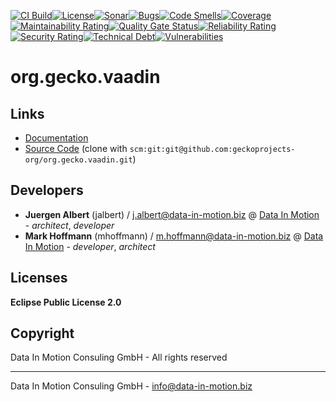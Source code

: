 [![CI Build](https://github.com/geckoprojects-org/org.gecko.vaadin/actions/workflows/build.yml/badge.svg)](https://github.com/geckoprojects-org/org.gecko.vaadin/actions/workflows/build.yml)[![License](https://github.com/geckoprojects-org/org.gecko.vaadin/actions/workflows/license.yml/badge.svg)](https://github.com/geckoprojects-org/org.gecko.vaadin/actions/workflows/license.yml )[![Sonar](https://github.com/geckoprojects-org/org.gecko.vaadin/actions/workflows/sonar.yml/badge.svg)](https://github.com/geckoprojects-org/org.gecko.vaadin/actions/workflows/sonar.yml )[![Bugs](https://sonarcloud.io/api/project_badges/measure?project=geckoprojects-org_org.gecko.vaadin&metric=bugs)](https://sonarcloud.io/dashboard?id=geckoprojects-org_org.gecko.vaadin)[![Code Smells](https://sonarcloud.io/api/project_badges/measure?project=geckoprojects-org_org.gecko.vaadin&metric=code_smells)](https://sonarcloud.io/dashboard?id=geckoprojects-org_org.gecko.vaadin)[![Coverage](https://sonarcloud.io/api/project_badges/measure?project=geckoprojects-org_org.gecko.vaadin&metric=coverage)](https://sonarcloud.io/dashboard?id=geckoprojects-org_org.gecko.vaadin)[![Maintainability Rating](https://sonarcloud.io/api/project_badges/measure?project=geckoprojects-org_org.gecko.vaadin&metric=sqale_rating)](https://sonarcloud.io/dashboard?id=geckoprojects-org_org.gecko.vaadin)[![Quality Gate Status](https://sonarcloud.io/api/project_badges/measure?project=geckoprojects-org_org.gecko.vaadin&metric=alert_status)](https://sonarcloud.io/dashboard?id=geckoprojects-org_org.gecko.vaadin)[![Reliability Rating](https://sonarcloud.io/api/project_badges/measure?project=geckoprojects-org_org.gecko.vaadin&metric=reliability_rating)](https://sonarcloud.io/dashboard?id=geckoprojects-org_org.gecko.vaadin)[![Security Rating](https://sonarcloud.io/api/project_badges/measure?project=geckoprojects-org_org.gecko.vaadin&metric=security_rating)](https://sonarcloud.io/dashboard?id=geckoprojects-org_org.gecko.vaadin)[![Technical Debt](https://sonarcloud.io/api/project_badges/measure?project=geckoprojects-org_org.gecko.vaadin&metric=sqale_index)](https://sonarcloud.io/dashboard?id=geckoprojects-org_org.gecko.vaadin)[![Vulnerabilities](https://sonarcloud.io/api/project_badges/measure?project=geckoprojects-org_org.gecko.vaadin&metric=vulnerabilities)](https://sonarcloud.io/dashboard?id=geckoprojects-org_org.gecko.vaadin)

# org.gecko.vaadin

## Links

* [Documentation](https://github.com/geckoprojects-org/org.gecko.vaadin)
* [Source Code](https://github.com/geckoprojects-org/org.gecko.vaadin) (clone with `scm:git:git@github.com:geckoprojects-org/org.gecko.vaadin.git`)


## Developers

* **Juergen Albert** (jalbert) / [j.albert@data-in-motion.biz](mailto:j.albert@data-in-motion.biz) @ [Data In Motion](https://www.datainmotion.de) - *architect*, *developer*
* **Mark Hoffmann** (mhoffmann) / [m.hoffmann@data-in-motion.biz](mailto:m.hoffmann@data-in-motion.biz) @ [Data In Motion](https://www.datainmotion.de) - *developer*, *architect*

## Licenses

**Eclipse Public License 2.0**

## Copyright

Data In Motion Consuling GmbH - All rights reserved

---
Data In Motion Consuling GmbH - [info@data-in-motion.biz](mailto:info@data-in-motion.biz)
